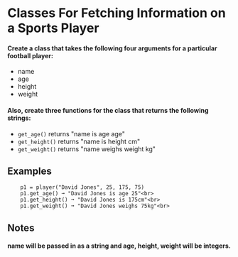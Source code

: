 # Classes For Fetching Information on a Sports Player

#### Create a class that takes the following four arguments for a particular football player:

- name
- age
- height
- weight

#### Also, create three functions for the class that returns the following strings:

- `get_age()` returns "name is age age"
- `get_height()` returns "name is height cm"
- `get_weight()` returns "name weighs weight kg"

## Examples

```
    p1 = player("David Jones", 25, 175, 75)
    p1.get_age() ➞ "David Jones is age 25"<br>
    p1.get_height() ➞ "David Jones is 175cm"<br>
    p1.get_weight() ➞ "David Jones weighs 75kg"<br>
```

## Notes

#### name will be passed in as a string and age, height, weight will be integers.
